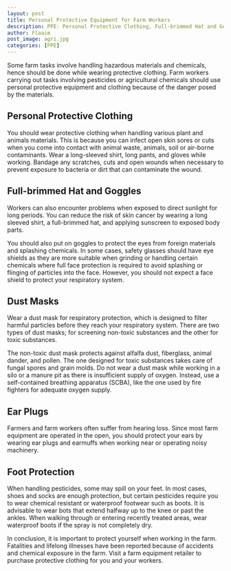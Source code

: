 ```yaml
---
layout: post
title: Personal Protective Equipment for Farm Workers
description: PPE: Personal Protective Clothing, Full-brimmed Hat and Goggles, Dust Masks, Ear Plugs, Foot Protection.
author: Flaaim
post_image: agri.jpg
categories: [PPE]
---
```


Some farm tasks involve handling hazardous materials and chemicals, hence should be done while wearing protective clothing. Farm workers carrying out tasks involving pesticides or agricultural chemicals should use personal protective equipment and clothing because of the danger posed by the materials.

## Personal Protective Clothing

You should wear protective clothing when handling various plant and animals materials. This is because you can infect open skin sores or cuts when you come into contact with animal waste, animals, soil or air-borne contaminants. Wear a long-sleeved shirt, long pants, and gloves while working. Bandage any scratches, cuts and open wounds when necessary to prevent exposure to bacteria or dirt that can contaminate the wound.

## Full-brimmed Hat and Goggles

Workers can also encounter problems when exposed to direct sunlight for long periods. You can reduce the risk of skin cancer by wearing a long sleeved shirt, a full-brimmed hat, and applying sunscreen to exposed body parts.

You should also put on goggles to protect the eyes from foreign materials and splashing chemicals. In some cases, safety glasses should have eye shields as they are more suitable when grinding or handling certain chemicals where full face protection is required to avoid splashing or flinging of particles into the face. However, you should not expect a face shield to protect your respiratory system.

## Dust Masks

Wear a dust mask for respiratory protection, which is designed to filter harmful particles before they reach your respiratory system. There are two types of dust masks; for screening non-toxic substances and the other for toxic substances.

The non-toxic dust mask protects against alfalfa dust, fiberglass, animal dander, and pollen. The one designed for toxic substances takes care of fungal spores and grain molds. Do not wear a dust mask while working in a silo or a manure pit as there is insufficient supply of oxygen. Instead, use a self-contained breathing apparatus (SCBA), like the one used by fire fighters for adequate oxygen supply.

## Ear Plugs

Farmers and farm workers often suffer from hearing loss. Since most farm equipment are operated in the open, you should protect your ears by wearing ear plugs and earmuffs when working near or operating noisy machinery.

## Foot Protection

When handling pesticides, some may spill on your feet. In most cases, shoes and socks are enough protection, but certain pesticides require you to wear chemical resistant or waterproof footwear such as boots. It is advisable to wear bots that extend halfway up to the knee or past the ankles. When walking through or entering recently treated areas, wear waterproof boots if the spray is not completely dry.

In conclusion, it is important to protect yourself when working in the farm. Fatalities and lifelong illnesses have been reported because of accidents and chemical exposure in the farm. Visit a farm equipment retailer to purchase protective clothing for you and your workers.
